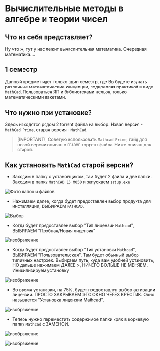 ﻿# Вычислительные методы в алгебре и теории чисел

## Что из себя представляет? 

Ну что ж, тут у нас лежит вычислительная математика. Очередная математика....

## 1 семестр

Данный предмет идет только один семестр, где Вы будете изучать различные математические концепции, подкрепляя практикой
в виде `MathCad`. Пользоваться ЯП и библиотеками нельзя, только математическими пакетами.  

## Что нужно при установке?

Здесь находятся рядом 2 torrent файла на выбор. Новая версия - `MathCad Prime`, старая версия - `MathCad`. 

> [IMPORTANT!]
> Советую использовать `Mathcad Prime`, гайд для новой версии описан в `README` торрент файла. Ниже описан для старой. 

## Как установить `MathCad` старой версии?

- Заходим в папку с установщиком, там будет 2 файла и две папки. Заходим в папку `MathCAD 15 M050` и запускаем `setup.exe`

![Фото папок и файлов](https://github.com/user-attachments/assets/b4ee77db-aec3-467f-8d00-95a596d9daab)

- Нажимаем далее, когда будет предоставлен выбор продукта для инсталляции, ВЫБИРАЕМ `MATHCAD`.
  
![Выбор](https://github.com/user-attachments/assets/159ab5fc-bb57-4fa9-aaff-2af67e114fa1)

- Когда будет предоставлен выбор "Тип лицензии `Mathcad`", ВЫБИРАЕМ "Пробная/Новая лицензия"

![изображение](https://github.com/user-attachments/assets/f8a51432-cfe3-45f5-9084-3e4918e6c18f)

- Когда будет предоставлен выбор "Тип установки `Mathcad`", ВЫБИРАЕМ "Пользовательская".
Там будет обычный выбор типичных настроек. Выбираем путь, куда вам удобней установить,
НО дальше нажимаем ДАЛЕЕ >, НИЧЕГО БОЛЬШЕ НЕ МЕНЯЕМ. Иницилизируем установку.

![изображение](https://github.com/user-attachments/assets/7f84ea5d-a985-4a4d-a63b-4589def60974)

- Во время установки, на 75%, будет предоставлен выбор активации лицензии. ПРОСТО ЗАКРЫВАЕМ ЭТО ОКНО ЧЕРЕЗ КРЕСТИК. Окно называется "Установка лицензии Mathcad".

![изображение](https://github.com/user-attachments/assets/cf50a252-3be7-4301-817a-78faa8eb4c63)

- Теперь нужно переместить содержимое папки кряк в корневую папку `Mathcad` с ЗАМЕНОЙ.

![изображение](https://github.com/user-attachments/assets/84c26dc5-5179-427c-88b0-9d3b27bdeaf7)

![изображение](https://github.com/user-attachments/assets/3008e1f4-934d-40a6-b155-50f6f56351dc)


